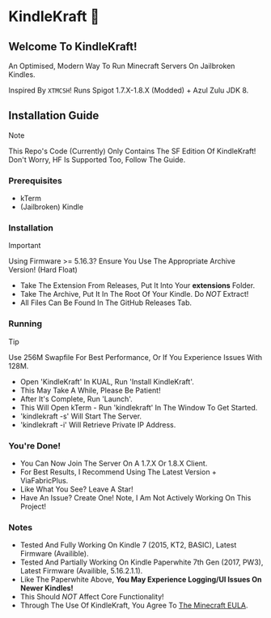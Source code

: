 # KindleKraft 📱

## Welcome To **KindleKraft**!

An Optimised, Modern Way To Run Minecraft Servers On Jailbroken Kindles.

Inspired By `XTMCSH`! Runs Spigot 1.7.X-1.8.X (Modded) + Azul Zulu JDK 8. 

## Installation Guide

> [!NOTE]  
> This Repo's Code (Currently) Only Contains The SF Edition Of KindleKraft! Don't Worry, HF Is Supported Too, Follow The Guide.

### Prerequisites

- kTerm
- (Jailbroken) Kindle 

### Installation

> [!IMPORTANT]  
> Using Firmware >= 5.16.3? Ensure You Use The Appropriate Archive Version! (Hard Float)

- Take The Extension From Releases, Put It Into Your **extensions** Folder.
- Take The Archive, Put It In The Root Of Your Kindle. Do *NOT* Extract!
- All Files Can Be Found In The GitHub Releases Tab.

### Running

> [!TIP]
> Use 256M Swapfile For Best Performance, Or If You Experience Issues With 128M.

- Open 'KindleKraft' In KUAL, Run 'Install KindleKraft'.
- This May Take A While, Please Be Patient!
- After It's Complete, Run 'Launch'.
- This Will Open kTerm - Run 'kindlekraft' In The Window To Get Started.
- 'kindlekraft -s' Will Start The Server.
- 'kindlekraft -i' Will Retrieve Private IP Address.

### You're Done!

- You Can Now Join The Server On A 1.7.X Or 1.8.X Client.
- For Best Results, I Recommend Using The Latest Version + ViaFabricPlus.
- Like What You See? Leave A Star!
- Have An Issue? Create One! Note, I Am Not Actively Working On This Project!

### Notes

- Tested And Fully Working On Kindle 7 (2015, KT2, BASIC), Latest Firmware (Availible).
- Tested And Partially Working On Kindle Paperwhite 7th Gen (2017, PW3), Latest Firmware (Availible, 5.16.2.1.1).
- Like The Paperwhite Above, **You May Experience Logging/UI Issues On Newer Kindles!**
- This Should *NOT* Affect Core Functionality!
- Through The Use Of KindleKraft, You Agree To [The Minecraft EULA](https://www.minecraft.net/en-us/eula).